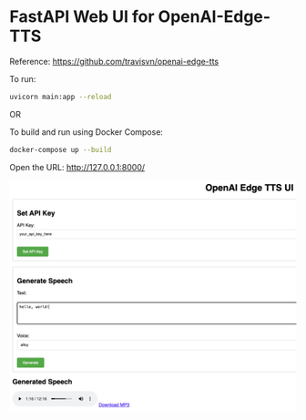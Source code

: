 # FastAPI Web UI for OpenAI-Edge-TTS

Reference: https://github.com/travisvn/openai-edge-tts  

To run:  
```sh
uvicorn main:app --reload
```

OR  

To build and run using Docker Compose:
```sh
docker-compose up --build
```

Open the URL: http://127.0.0.1:8000/  

![Screenshot](static/screenshot.png)
